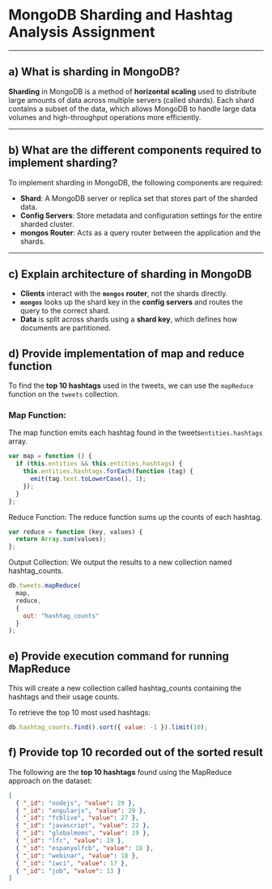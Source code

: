 #  MongoDB Sharding and Hashtag Analysis Assignment

---

## a) What is sharding in MongoDB?

**Sharding** in MongoDB is a method of **horizontal scaling** used to distribute large amounts of data across multiple servers (called shards). Each shard contains a subset of the data, which allows MongoDB to handle large data volumes and high-throughput operations more efficiently.

---

## b) What are the different components required to implement sharding?

To implement sharding in MongoDB, the following components are required:

- **Shard**: A MongoDB server or replica set that stores part of the sharded data.
- **Config Servers**: Store metadata and configuration settings for the entire sharded cluster.
- **mongos Router**: Acts as a query router between the application and the shards.

---

## c) Explain architecture of sharding in MongoDB

- **Clients** interact with the **`mongos` router**, not the shards directly.
- **`mongos`** looks up the shard key in the **config servers** and routes the query to the correct shard.
- **Data** is split across shards using a **shard key**, which defines how documents are partitioned.

## d) Provide implementation of map and reduce function

To find the **top 10 hashtags** used in the tweets, we can use the `mapReduce` function on the `tweets` collection.

###  Map Function:
The map function emits each hashtag found in the tweets`entities.hashtags` array.


```javascript
var map = function () {
  if (this.entities && this.entities.hashtags) {
    this.entities.hashtags.forEach(function (tag) {
      emit(tag.text.toLowerCase(), 1);
    });
  }
};
```

Reduce Function:
The reduce function sums up the counts of each hashtag.

```javascript
var reduce = function (key, values) {
  return Array.sum(values);
};
```

Output Collection:
We output the results to a new collection named hashtag_counts.

```javascript
db.tweets.mapReduce(
  map,
  reduce,
  {
    out: "hashtag_counts"
  }
);
```

## e) Provide execution command for running MapReduce

This will create a new collection called hashtag_counts containing the hashtags and their usage counts.

To retrieve the top 10 most used hashtags:
```javascript
db.hashtag_counts.find().sort({ value: -1 }).limit(10);
```

## f) Provide top 10 recorded out of the sorted result

The following are the **top 10 hashtags** found using the MapReduce approach on the dataset:

```json
[
  { "_id": "nodejs", "value": 29 },
  { "_id": "angularjs", "value": 29 },
  { "_id": "fcblive", "value": 27 },
  { "_id": "javascript", "value": 22 },
  { "_id": "globalmoms", "value": 19 },
  { "_id": "lfc", "value": 19 },
  { "_id": "espanyolfcb", "value": 18 },
  { "_id": "webinar", "value": 18 },
  { "_id": "iwci", "value": 17 },
  { "_id": "job", "value": 13 }
]

```










